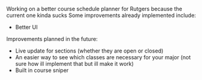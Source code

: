Working on a better course schedule planner for Rutgers because the current one kinda sucks
Some improvements already implemented include: 
- Better UI

Improvements planned in the future:
- Live update for sections (whether they are open or closed)
- An easier way to see which classes are necessary for your major (not sure how ill implement that but ill make it work)
- Built in course sniper
